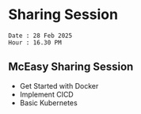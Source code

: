 # Sharing Session

```
Date : 28 Feb 2025
Hour : 16.30 PM
```

## McEasy Sharing Session

- Get Started with Docker
- Implement CICD
- Basic Kubernetes